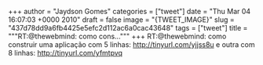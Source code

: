 
+++
author = "Jaydson Gomes"
categories = ["tweet"]
date = "Thu Mar 04 16:07:03 +0000 2010"
draft = false
image = "{TWEET_IMAGE}"
slug = "437d78dd9a6fb4425e5efc2d112ac6a0cac43648"
tags = ["tweet"]
title = """RT:@thewebmind: como cons..."""
+++
RT:@thewebmind: como construir uma aplicação com 5 linhas: http://tinyurl.com/yjjss8u e outra com 8 linhas: http://tinyurl.com/yfmtpvq
